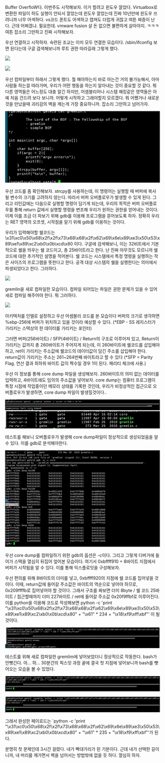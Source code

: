 Buffer OverfloW다. 이번주도 시작해보자. 이거 할려고 윈도우 깔았다. Virtualbox로 변환한 파일이 하도 실행이 안되서 깔았는데 윈도우 깔았는데 진짜 10년만에 윈도우 쓰려니까 너무 어색하다. vs코드 폰트도 어색하고 캡쳐도 더럽게 귀찮고 여튼 짜증이 난다. 근데 어쩌겠냐. 필요한데. vmware fusion 살 돈 없으면 불편하게 살아야지. ㅋㅋㅋ 여튼 잡소리 그만하고 진짜 시작해보자.

우선 연결하고 시작하자. 숙련된 조교는 이미 모두 연결한 모습이다. /sbin/ifconfig 보면 된다는데 구글 검색해보니까 루트 권한 따라길래 그렇게 했다.

![](./img/1-01.png)

![](./img/1-02.png)

우선 컴파일부터 하래서 그렇게 했다. 뭘 해야하는지 바로 아는건 거의 불가능해서, 아마 사람들 하는걸 따라가며, 우리가 어떤 행동을 하는지 알아내는 것이 중요할 것 같다. 뭐 다른 영역들은 어느정도 대충 알긴 하지만, 어셈블리어나 시스템 해킹같은 영역들은 아예 처음 건드려 보다 보니까. 어떻게 시작하고 그래야할지 모르겠다. 뭐 어쨌거나 새로운 것을 만났을때 괴리감의 벽을 깨는게 가장 중요하니까. 잡소리 그만하고 넘어가자.

![](./img/1-03.jpg)

우선 코드를 좀 확인해보자. strcpy를 사용하는데, 이 명령어는 실행할 때 버퍼에 복사될 변수의 크기를 고려하지 않는다. 따라서 버퍼 오버플로우가 발생할 수 있게 된다. 그리고 리턴값에는 다음으로 실행할 명령이 담기게 되는데, 우리의 목적은 버퍼 오버플로우를 통해 return 값에서 실행할 명령을 변조해 우리가 원하는 권한을 얻어내는 것이다. 이제 이를 조금 더 파보기 위해 gdb를 이용해 프로그램을 뜯어보도록 하자. 정확히 우리는 RET  영역의 오프셋, 시작점을 알기 위해 gdb를 이용하는 것이다.

우리가 입력해야할 쉘코드는 \x31\xc0\x50\x68\x2f\x2f\x73\x68\x68\x2f\x62\x69\x6e\x89\xe3\x50\x53\x89\xe1\x89\xc2\xb0\x0b\xcd\x80
이다. 구글에 검색해보니, 이는 32비트에서 기본적으로 쉘을 띄우는 쉘 코드이고, 총 25바이트라고 한다.
난 진짜 아무것도 모르니까 쉘 코드에 대한 추가적인 설명을 적어본다. 쉘 코드는 시스템에서 특정 명령을 실행하는 작은 사이즈의 프로그램을 뜻한다고 한다. 공격 대상 시스템의 쉘을 실행한다는 의미에서 파생되었다고 한다. 그러하다.

![](./img/1-04.png)

gremlin을 새로 컴파일한 모습이다. 컴파일 되어있는 파일은 권한 문제가 있을 수 있어 새로 컴파일 해주어야 한다. 뭐 그러하다.

![](./img/1-05.png)

아키텍처를 인텔로 설정하고 우선 어셈블리 코드를 본 모습이다 버퍼의 크기로 생각하면 %ebp-256에 버퍼가 위치하고 있을 것이라 예상할 수 있다. 
(*EBP - SS 레지스터가 가리키는 스택상의 한 데이터를 가리키는 포인터)

그러면 버퍼(256바이트) / SFP(4바이트) / Return의 구조로 이루어져 있고, Return이 가리키는 값까지 총 260바이트가 주어지게 되는데, 이 260바이트에 쉘코드를 삽입해야하고, ret이 가리키는 주소값에 쉘코드의 데이터값이 담긴 주소를 삽입해야 한다. return값이 가리키는 주소는 261~264번째 바이트라고 할 수 있다
(*SFP = Parity Flag. 연산 결과 최하위 바이트 값이 짝수일 경우 1이 된다. 패리티 체크에 사용.)

우선 이 정보를 통해 core dump 파일을 생성해보자. 260바이트의 의미 없는 데이터를 입력하고, 4바이트에도 임의의 주소값을 넣어보자.
core dump는 컴퓨터 프로그램이 특정 시점에 작업중이던 메모리 상태를 기록한 것인데, 우리가 비정상적인 접근으로 오버플로우가 발생하면, core dump 파일이 발생힐것이다..

![](./img/1-06.jpg)
![](./img/1-07.jpg)

테스트를 해보니 오버플로우가 발생해 core dump파일이 정상적으로 생성되었음을 알 수 있다. 이를 gdb로 분석해야한다.


![](./img/1-08.jpg)

우선 core dump를 컴파일하기 위한 gdb의 옵션은 -c이다. 그리고 그렇게 디버거에 들어가 스택을 열심히 뒤집어 엎어본 모습이다. 여기서 0xbffff910 + 8바이트 지점에서 버퍼가 시작됨을 알 수 있다. 이를 통해 익스플로잇을 구성해보자.

우선 편의를 위해 8바이트의 더미를 넣고, 0xbffff920의 지점에 쉘 코드를 집어넣을 것이다. 이때, return값에 들어갈 주소값은 바이트의 역순으로 넣어야 하므로, 0x209ffffb로 집어넣어야 할 것이다.
그래서 구조를 짜보면 더미 8byte / 쉘 코드 25바이트 / 접근할때까지 더미 227바이트 / ret에 들어갈 주소값 0x20f9ffbf로 이루어진다.
이를 python을 이용해 코드로 작성해보면
python -c 'print "\x31\xc0\x50\x68\x2f\x2f\x73\x68\x68\x2f\x62\x69\x6e\x89\xe3\x50\x53\x89\xe1\x89\xc2\xb0\x0b\xcd\x80" + "\x61" * 234 + "\x18\xf9\xff\xbf"'
이 될것이다.

![](./img/1-09.jpg)

테스트를 위해 새로 컴파일한 gremlim에 넣어보았더니 정상적으로 작동한다. bash가 안뺏긴다. 아... 하... 30분간의 픽스잇 과정 끝에 결국 첫 지점에 넣어보니까 bash를 뺏어오는 모습을 볼 수 있었다.

![](./img/1-10.jpg)

![](./img/1-10.jpg)

그래서 완성한 페이로드는 `python -c 'print "\x31\xc0\x50\x68\x2f\x2f\x73\x68\x68\x2f\x62\x69\x6e\x89\xe3\x50\x53\x89\xe1\x89\xc2\xb0\x0b\xcd\x80" + "\x61" * 235 + "\x18\xf9\xff\xbf"'가 된다.

분명히 첫 문제인데 3시간 걸렸다. 내가 빡대가리가 된 기분이다. 근데 내가 선택한 길이니까, 내 머리를 깨가면서 벽을 넘어서는 방법밖에 없을 듯 하다. 열심히 하자.